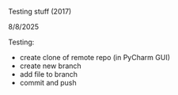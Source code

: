 Testing stuff (2017)

8/8/2025

Testing:

- create clone of remote repo (in PyCharm GUI)
- create new branch
- add file to branch
- commit and push
